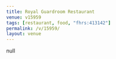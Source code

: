 ```yaml
---
title: Royal Guardroom Restaurant
venue: v15959
tags: [restaurant, food, "fhrs:413142"]
permalink: /v/15959/
layout: venue
---
```

null